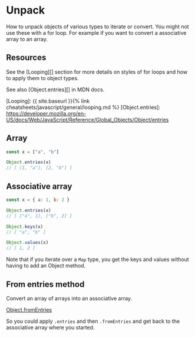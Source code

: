 # Unpack

How to unpack objects of various types to iterate or convert. You might not use these with a for loop. For example if you want to convert a associative array to an array.


## Resources

See the [Looping][] section for more details on styles of for loops and how to apply them to object types.

See also [Object.entries][] in MDN docs.

[Looping]: {{ site.baseurl }}{% link cheatsheets/javascript/general/looping.md %}
[Object.entries]: https://developer.mozilla.org/en-US/docs/Web/JavaScript/Reference/Global_Objects/Object/entries


## Array

```javascript
const x = ["a", "b"]

Object.entries(x)
// [ [1, "a"], [2, "b"] ]
```


## Associative array

```javascript
const x = { a: 1, b: 2 }

Object.entries(x)
// [ ["a", 1], ["b", 2] ]

Object.keys(x)
// [ "a", "b" ]

Object.values(x)
// [ 1, 2 ]
```

Note that if you iterate over a `Map` type, you get the keys and values without having to add an Object method.


## From entries method

Convert an array of arrays into an associative array.

[Object.fromEntries](https://developer.mozilla.org/en-US/docs/Web/JavaScript/Reference/Global_Objects/Object/fromEntries)

So you could apply `.entries` and then `.fromEntries` and get back to the associative array where you started.
